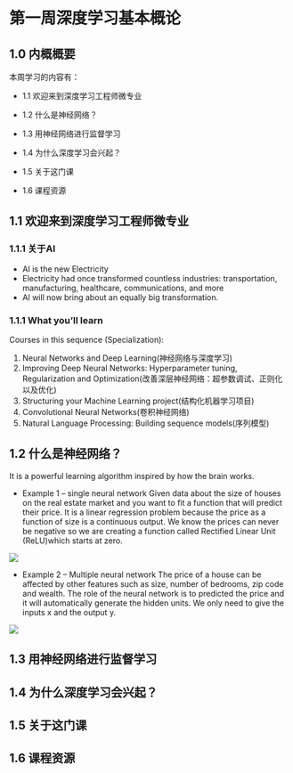 # 第一周深度学习基本概论

## 1.0 内概概要
本周学习的内容有：
- 1.1 欢迎来到深度学习工程师微专业

- 1.2 什么是神经网络？

- 1.3 用神经网络进行监督学习

- 1.4 为什么深度学习会兴起？

- 1.5 关于这门课

- 1.6 课程资源




## 1.1 欢迎来到深度学习工程师微专业

### 1.1.1 关于AI
* AI is the new Electricity
*  Electricity had once transformed
countless industries: transportation,
manufacturing, healthcare,
communications, and more
*  AI will now bring about an equally
big transformation.

### 1.1.1 What you’ll learn
Courses in this sequence (Specialization):
1. Neural Networks and Deep Learning(神经网络与深度学习)
2. Improving Deep Neural Networks: Hyperparameter
tuning, Regularization and Optimization(改善深层神经网络：超参数调试、正则化以及优化)
3. Structuring your Machine Learning project(结构化机器学习项目)
4. Convolutional Neural Networks(卷积神经网络)
5. Natural Language Processing: Building sequence models(序列模型)

## 1.2 什么是神经网络？

It is a powerful learning algorithm inspired by how the brain works.

- Example 1 – single neural network
Given data about the size of houses on the real estate market and you want to fit a function that will
predict their price. It is a linear regression problem because the price as a function of size is a continuous
output.
We know the prices can never be negative so we are creating a function called Rectified Linear Unit (ReLU)which starts at zero.

![](https://github.com/foochane/Deep-Learning-Specialization-Notes/image/0101.png)

- Example 2 – Multiple neural network
The price of a house can be affected by other features such as size, number of bedrooms, zip code and
wealth. The role of the neural network is to predicted the price and it will automatically generate the
hidden units. We only need to give the inputs x and the output y.

![](https://github.com/foochane/Deep-Learning-Specialization-Notes/image/0102.png)


## 1.3 用神经网络进行监督学习

## 1.4 为什么深度学习会兴起？

## 1.5 关于这门课

## 1.6 课程资源

